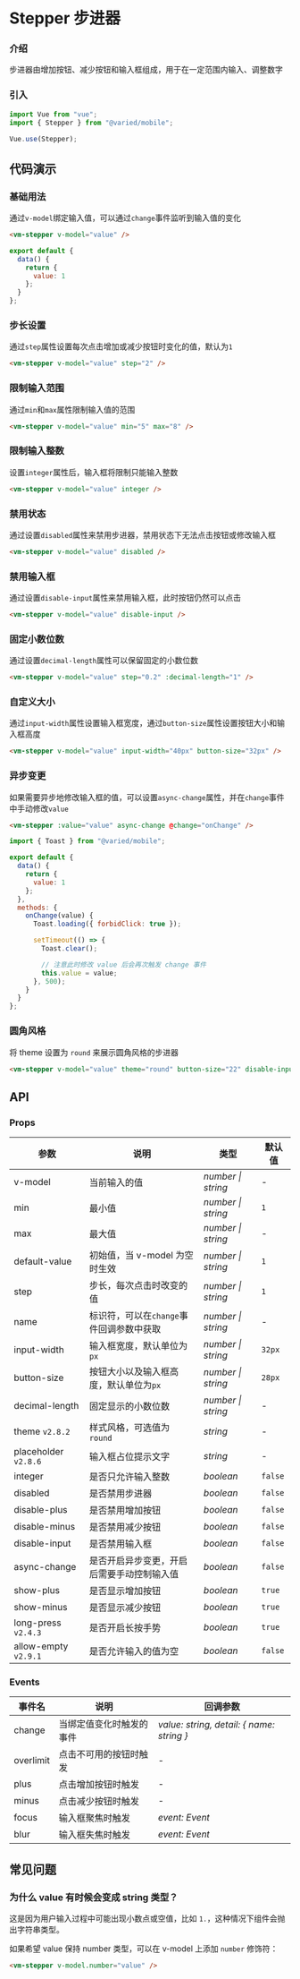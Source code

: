 # Stepper 步进器

### 介绍

步进器由增加按钮、减少按钮和输入框组成，用于在一定范围内输入、调整数字

### 引入

```js
import Vue from "vue";
import { Stepper } from "@varied/mobile";

Vue.use(Stepper);
```

## 代码演示

### 基础用法

通过`v-model`绑定输入值，可以通过`change`事件监听到输入值的变化

```html
<vm-stepper v-model="value" />
```

```js
export default {
  data() {
    return {
      value: 1
    };
  }
};
```

### 步长设置

通过`step`属性设置每次点击增加或减少按钮时变化的值，默认为`1`

```html
<vm-stepper v-model="value" step="2" />
```

### 限制输入范围

通过`min`和`max`属性限制输入值的范围

```html
<vm-stepper v-model="value" min="5" max="8" />
```

### 限制输入整数

设置`integer`属性后，输入框将限制只能输入整数

```html
<vm-stepper v-model="value" integer />
```

### 禁用状态

通过设置`disabled`属性来禁用步进器，禁用状态下无法点击按钮或修改输入框

```html
<vm-stepper v-model="value" disabled />
```

### 禁用输入框

通过设置`disable-input`属性来禁用输入框，此时按钮仍然可以点击

```html
<vm-stepper v-model="value" disable-input />
```

### 固定小数位数

通过设置`decimal-length`属性可以保留固定的小数位数

```html
<vm-stepper v-model="value" step="0.2" :decimal-length="1" />
```

### 自定义大小

通过`input-width`属性设置输入框宽度，通过`button-size`属性设置按钮大小和输入框高度

```html
<vm-stepper v-model="value" input-width="40px" button-size="32px" />
```

### 异步变更

如果需要异步地修改输入框的值，可以设置`async-change`属性，并在`change`事件中手动修改`value`

```html
<vm-stepper :value="value" async-change @change="onChange" />
```

```js
import { Toast } from "@varied/mobile";

export default {
  data() {
    return {
      value: 1
    };
  },
  methods: {
    onChange(value) {
      Toast.loading({ forbidClick: true });

      setTimeout(() => {
        Toast.clear();

        // 注意此时修改 value 后会再次触发 change 事件
        this.value = value;
      }, 500);
    }
  }
};
```

### 圆角风格

将 theme 设置为 `round` 来展示圆角风格的步进器

```html
<vm-stepper v-model="value" theme="round" button-size="22" disable-input />
```

## API

### Props

| 参数                 | 说明                                       | 类型               | 默认值  |
| -------------------- | ------------------------------------------ | ------------------ | ------- |
| v-model              | 当前输入的值                               | _number \| string_ | -       |
| min                  | 最小值                                     | _number \| string_ | `1`     |
| max                  | 最大值                                     | _number \| string_ | -       |
| default-value        | 初始值，当 v-model 为空时生效              | _number \| string_ | `1`     |
| step                 | 步长，每次点击时改变的值                   | _number \| string_ | `1`     |
| name                 | 标识符，可以在`change`事件回调参数中获取   | _number \| string_ | -       |
| input-width          | 输入框宽度，默认单位为`px`                 | _number \| string_ | `32px`  |
| button-size          | 按钮大小以及输入框高度，默认单位为`px`     | _number \| string_ | `28px`  |
| decimal-length       | 固定显示的小数位数                         | _number \| string_ | -       |
| theme `v2.8.2`       | 样式风格，可选值为 `round`                 | _string_           | -       |
| placeholder `v2.8.6` | 输入框占位提示文字                         | _string_           | -       |
| integer              | 是否只允许输入整数                         | _boolean_          | `false` |
| disabled             | 是否禁用步进器                             | _boolean_          | `false` |
| disable-plus         | 是否禁用增加按钮                           | _boolean_          | `false` |
| disable-minus        | 是否禁用减少按钮                           | _boolean_          | `false` |
| disable-input        | 是否禁用输入框                             | _boolean_          | `false` |
| async-change         | 是否开启异步变更，开启后需要手动控制输入值 | _boolean_          | `false` |
| show-plus            | 是否显示增加按钮                           | _boolean_          | `true`  |
| show-minus           | 是否显示减少按钮                           | _boolean_          | `true`  |
| long-press `v2.4.3`  | 是否开启长按手势                           | _boolean_          | `true`  |
| allow-empty `v2.9.1` | 是否允许输入的值为空                       | _boolean_          | `false` |

### Events

| 事件名    | 说明                     | 回调参数                                  |
| --------- | ------------------------ | ----------------------------------------- |
| change    | 当绑定值变化时触发的事件 | _value: string, detail: { name: string }_ |
| overlimit | 点击不可用的按钮时触发   | -                                         |
| plus      | 点击增加按钮时触发       | -                                         |
| minus     | 点击减少按钮时触发       | -                                         |
| focus     | 输入框聚焦时触发         | _event: Event_                            |
| blur      | 输入框失焦时触发         | _event: Event_                            |

## 常见问题

### 为什么 value 有时候会变成 string 类型？

这是因为用户输入过程中可能出现小数点或空值，比如 `1.`，这种情况下组件会抛出字符串类型。

如果希望 value 保持 number 类型，可以在 v-model 上添加 `number` 修饰符：

```html
<vm-stepper v-model.number="value" />
```
